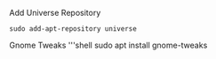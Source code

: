 Add Universe Repository
```shell
sudo add-apt-repository universe
```
Gnome Tweaks
'''shell
sudo apt install gnome-tweaks
```
